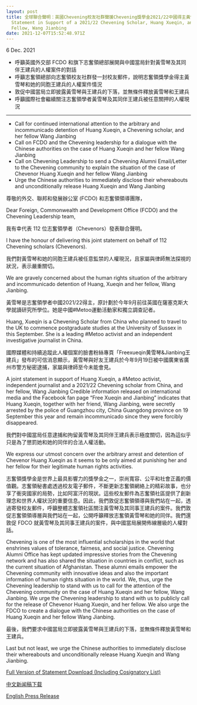 ```yaml
---
layout: post
title: 全球聯合聲明：英國Chevening校友社群聲援Chevening獎學金2021/22中國得主黃雪琴與其同伴王建兵 A Joint
  Statement in Support of a 2021/22 Chevening Scholar, Huang Xueqin, and Her
  Fellow, Wang Jianbing
date: 2021-12-07T15:52:48.971Z
---
```

6 Dec. 2021

- 呼籲英國外交部 FCDO 和旗下志奮領總部展開與中國當局針對黃雪琴及其同伴王建兵的人權案件的對話
- 呼籲志奮領總部向志奮領校友社群發一封校友郵件，說明志奮領獎學金得主黃雪琴和她的同胞王建兵的人權案件情況
- 敦促中國當局立即披露黃雪琴與王建兵的下落，並無條件釋放黃雪琴和王建兵
- 呼籲國際社會繼續關注志奮領學者黃雪琴及其同伴王建兵被任意關押的人權現況

---

- Call for continued international attention to the arbitrary and incommunicado detention of Huang Xueqin, a Chevening scholar, and her fellow Wang Jianbing
- Call on FCDO and the Chevening leadership for a dialogue with the Chinese authorities on the case of Huang Xueqin and her fellow Wang Jianbing
- Call on Chevening Leadership to send a Chevening Alumni Email/Letter to the Chevening community to explain the situation of the case of Chevenor Huang Xueqin and her fellow Wang Jianbing
- Urge the Chinese authorities to immediately disclose their whereabouts and unconditionally release Huang Xueqin and Wang Jianbing

尊敬的外交、聯邦和發展辦公室 (FCDO) 和志奮領領導團隊，

Dear Foreign, Commonwealth and Development Office (FCDO) and the Chevening Leadership team,

我有幸代表 112 位志奮領學者（Chevenors）發表聯合聲明。

I have the honour of delivering this joint statement on behalf of 112 Chevening scholars (Chevenors).

我們對黃雪琴和她的同胞王建兵被任意監禁的人權現況，且家屬與律師無法探視的狀況，表示嚴重關切。

We are gravely concerned about the human rights situation of the arbitrary and incommunicado detention of Huang, Xueqin and her fellow, Wang Jianbing.

黃雪琴是志奮領學者中國2021/22得主，原計劃於今年9月前往英國在薩塞克斯大學就讀研究所學位。她是中國#Metoo運動活動家和獨立調查記者。

Huang, Xueqin is a Chevening Scholar from China who planned to travel to the UK to commence postgraduate studies at the University of Sussex in this September. She is a leading #Metoo activist and an independent investigative journalist in China.

國際媒體和持續追蹤此人權個案的臉書粉絲專頁「Freexueqin黄雪琴&Jianbing王建兵」發布的可信消息顯示，黃雪琴與好友王建兵於今年9月19日被中國廣東省廣州市警方秘密逮捕，家屬與律師至今未能會見。

A joint statement in support of Huang Xueqin, a #Metoo activist, independent journalist and a 2021/22 Chevening scholar from China, and her fellow, Wang Jianbing Credible information released on international media and the Facebook fan page “Free Xueqin and Jianbing” indicates that Huang Xueqin, together with her friend, Wang Jianbing, were secretly arrested by the police of Guangzhou city, China Guangdong province on 19 September this year and remain incommunicado since they were forcibly disappeared.

我們對中國當局任意逮捕和拘留黃雪琴及其同伴王建兵表示極度關切，因為這似乎只是為了懲罰她和她的同伴的合法人權活動。

We express our utmost concern over the arbitrary arrest and detention of Chevenor Huang Xueqin as it seems to be only aimed at punishing her and her fellow for their legitimate human rights activities.

志奮領獎學金是世界上最具影響力的獎學金之一，崇尚寬容、公平和社會正義的價值觀。志奮領秘書處透過校友電子郵件，不斷更新志奮領網絡上的精彩故事，也分享了衝突國家的局勢，比如阿富汗的現狀。這些校友郵件為志奮領社區提供了創新理念和世界人權狀況的重要信息。因此，我們敦促志奮領領導與我們站在一起，透過寄發校友郵件，呼籲整體志奮領社區關注黃雪琴及其同事王建兵的案件。我們敦促志奮領領導層與我們站在一起，公開呼籲釋放志奮領黃雪琴和她的同伴。我們還敦促 FDCO 就黃雪琴及其同事王建兵的案件，與中國當局展開佈線層級的人權對話。

Chevening is one of the most influential scholarships in the world that enshrines values of tolerance, fairness, and social justice. Chevening Alumni Office has kept updated impressive stories from the Chevening network and has also shared the situation in countries in conflict, such as the current situation of Afghanistan. These alumni emails empower the Chevening community with innovative ideas and also the important information of human rights situation in the world. We, thus, urge the Chevening leadership to stand with us to call for the attention of the Chevening community on the case of Huang Xueqin and her fellow, Wang Jianbing. We urge the Chevening leadership to stand with us to publicly call for the release of Chevenor Huang Xueqin, and her fellow. We also urge the FDCO to create a dialogue with the Chinese authorities on the case of Huang Xueqin and her fellow Wang Jianbing.

最後，我們要求中國當局立即披露黃雪琴與王建兵的下落，並無條件釋放黃雪琴和王建兵。

Last but not least, we urge the Chinese authorities to immediately disclose their whereabouts and unconditionally release Huang Xueqin and Wang Jianbing.

[Full Version of Statement Download (Including Cosignatory List)](https://github.com/free-xueq-jianb/free-xueq-jianb.github.io/raw/main/docs/A%20Joint%20Statement%20in%20Support%20of%20Huang%20Xueqin%20and%20Wang%20Jianbing%201206.pdf)

[中文新闻稿下载](https://github.com/free-xueq-jianb/free-xueq-jianb.github.io/raw/main/docs/%E6%96%B0%E8%81%9E%E7%A8%BF%EF%BC%9A%E8%8B%B1%E5%9C%8BChevening%E5%BF%97%E5%A5%AE%E9%A0%98%E7%8D%8E%E5%AD%B8%E9%87%91%E7%A4%BE%E7%BE%A4%E5%85%A8%E7%90%83%E9%80%A3%E7%BD%B2%E8%81%B2%E6%8F%B4.docx)

[English Press Release](https://github.com/free-xueq-jianb/free-xueq-jianb.github.io/raw/main/docs/20211208%20press_Xuebing.docx)

